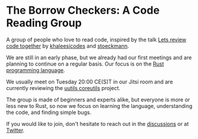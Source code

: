 # The Borrow Checkers: A Code Reading Group

A group of people who love to read code, inspired by the talk [Lets review code together](https://media.ccc.de/v/rc3-2021-cwtv-228-lets-review-code-toget) by [khaleesicodes](https://github.com/khaleesicodes) and [stoeckmann](https://github.com/stoeckmann).

We are still in an early phase, but we already had our first meetings and are planning to continue on a regular basis. Our focus is on the [Rust programming language](https://www.rust-lang.org/).

We usually meet on Tuesday 20:00 CE(S)T in our Jitsi room and are currently reviewing the [uutils coreutils](https://github.com/uutils/coreutils) project.

The group is made of beginners and experts alike, but everyone is more or less new to Rust, so now we focus on learning the language, understanding the code, and finding simple bugs.

If you would like to join, don't hesitate to reach out in the [discussions](https://github.com/TheBorrowCheckers/about/discussions) or at [Twitter](https://twitter.com/sagi_schwarz).
